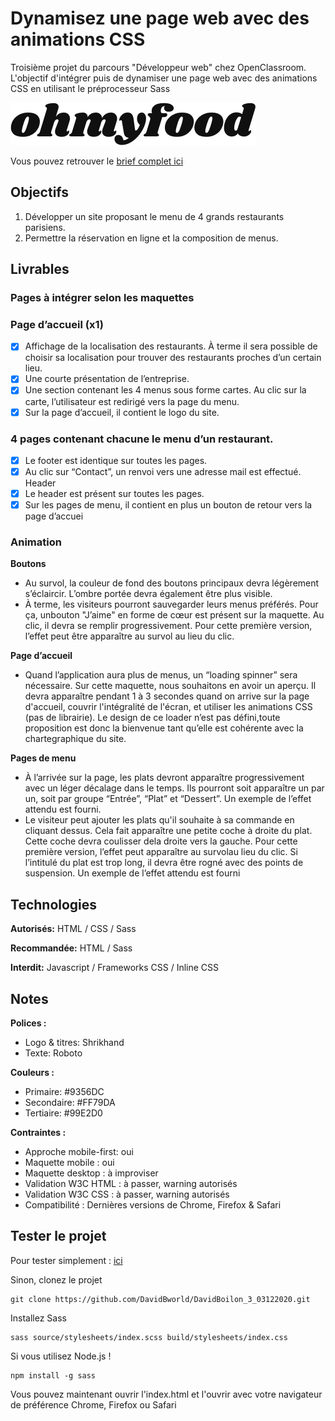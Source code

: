 # Dynamisez une page web avec des animations CSS

Troisième projet du parcours "Développeur web" chez OpenClassroom. L'objectif d'intégrer puis de dynamiser une page web avec des animations CSS en utilisant le préprocesseur Sass

![homepage](https://github.com/DavidBworld/DavidBoilon_3_03122020/blob/master/images/logo/ohmyfood.png)

Vous pouvez retrouver le [brief complet ici](https://s3-eu-west-1.amazonaws.com/course.oc-static.com/projects/DW_P3/Brief%20cre%CC%81atif%20-%20Ohmyfood!.pdf)


## Objectifs

1. Développer un site proposant le menu de 4 grands restaurants parisiens.
2. Permettre la réservation en ligne et la composition de menus.

## Livrables

### Pages à intégrer selon les maquettes


### Page d’accueil (x1)
- [x] Affichage de la localisation des restaurants. À terme il sera possible de choisir sa
localisation pour trouver des restaurants proches d’un certain lieu.
- [x] Une courte présentation de l’entreprise.
- [x] Une section contenant les 4 menus sous forme cartes. Au clic sur la carte,
l’utilisateur est redirigé vers la page du menu.
- [x] Sur la page d’accueil, il contient le logo du site.

### 4 pages contenant chacune le menu d’un restaurant.
- [x] Le footer est identique sur toutes les pages.
- [x] Au clic sur “Contact”, un renvoi vers une adresse mail est effectué.
Header
- [x] Le header est présent sur toutes les pages.
- [x] Sur les pages de menu, il contient en plus un bouton de retour vers la page d’accuei

### Animation

**Boutons**
- Au survol, la couleur de fond des boutons principaux devra légèrement s’éclaircir. L’ombre portée devra également être plus visible.
- À terme, les visiteurs pourront sauvegarder leurs menus préférés. Pour ça, unbouton "J’aime" en forme de cœur est présent sur la maquette. Au clic, il devra se remplir progressivement. Pour cette première version, l’effet peut être apparaître au survol au lieu du clic.

**Page d’accueil**
- Quand l’application aura plus de menus, un “loading spinner” sera nécessaire. Sur cette maquette, nous souhaitons en avoir un aperçu. Il devra apparaître pendant 1 à 3 secondes quand on arrive sur la page d'accueil, couvrir l'intégralité de l'écran, et utiliser les animations CSS (pas de librairie). Le design de ce loader n’est pas défini,toute proposition est donc la bienvenue tant qu’elle est cohérente avec la chartegraphique du site.

**Pages de menu**
- À l’arrivée sur la page, les plats devront apparaître progressivement avec un léger décalage dans le temps. Ils pourront soit apparaître un par un, soit par groupe “Entrée”, “Plat” et “Dessert”. Un exemple de l’effet attendu est fourni.
- Le visiteur peut ajouter les plats qu'il souhaite à sa commande en cliquant dessus. Cela fait apparaître une petite coche à droite du plat. Cette coche devra coulisser dela droite vers la gauche. Pour cette première version, l’effet peut apparaître au survolau lieu du clic. Si l’intitulé du plat est trop long, il devra être rogné avec des points de suspension. Un exemple de l’effet attendu est fourni

## Technologies

**Autorisés:** HTML / CSS / Sass

**Recommandée:** HTML / Sass

**Interdit:** Javascript / Frameworks CSS / Inline CSS

## Notes

**Polices :**
- Logo & titres: Shrikhand
- Texte: Roboto

**Couleurs :**
- Primaire: #9356DC
- Secondaire: #FF79DA
- Tertiaire: #99E2D0

**Contraintes :**
- Approche mobile-first: oui
- Maquette mobile : oui
- Maquette desktop : à improviser
- Validation W3C HTML : à passer, warning autorisés
- Validation W3C CSS : à passer, warning autorisés
- Compatibilité : Dernières versions de Chrome, Firefox & Safari

## Tester le projet

Pour tester simplement : [ici](https://davidbworld.github.io/DavidBoilon_3_03122020/)

Sinon, clonez le projet
```terminal
git clone https://github.com/DavidBworld/DavidBoilon_3_03122020.git
```
Installez Sass
```terminal
sass source/stylesheets/index.scss build/stylesheets/index.css
```
Si vous utilisez Node.js !
```terminal
npm install -g sass
```
Vous pouvez maintenant ouvrir l'index.html et l'ouvrir avec votre navigateur de préférence Chrome, Firefox ou Safari

